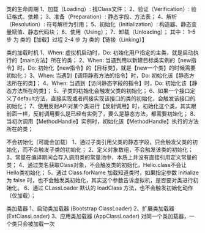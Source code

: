 类的生命周期
1、加载（Loading）: 找Class文件；
2、验证（Verification）: 验证格式、依赖；
3、准备（Preparation）: 静态字段、方法表；
4、解析（Resolution）: 符号解析为引用；
5、初始化（Initialization）: 构造器、静态变量赋值、静态代码块；
6、使用（Using）；
7、卸载（Unloading）；
其中：
1-5 步 为 类的【加载】过程
2-4 步 为 类的【链接（Linking）】

类的加载时机
1、When: 虚拟机启动时，Do: 初始化用户指定的主类，就是启动执行的【main方法】所在的类；
2、When: 当遇到用以新建目标类实例的【new指令】时，Do: 初始化【new指令】的【目标类】，就是【new一个类】的时候需要初始化；
3、When: 当遇到【调用静态方法的指令】时，Do: 初始化该【静态方法所在的类】；
4、When: 当遇到【访问静态字段的指令】时，Do: 初始化该【静态方法所在的类】；
5、子类的初始化会触发父类的初始化；
6、如果一个接口定义了default方法，直接实现或者间接实现该接口的类的初始化，会触发该接口的初始化；
7、使用反射API对某个类进行【反射调用】时，初始化这个类，其实跟前面一样，反射调用要么是已经有实例了，要么是静态方法，都需要初始化；
8、当初次调用【MethodHandle】实例时，初始化该【MethodHandle】执行的方法所在的类；

不会初始化（可能会加载）
1、通过子类引用父类的静态字段，只会触发父类的初始化，而不会触发子类的初始化；
2、定义对象数组，不会触发该类的初始化；
3、常量在编译期间会存入调用类的常量池中，本质上并没有直接引用定义常量的类；
4、通过类名获取Class对象，不会触发类的初始化，Hello.class不会让Hello类初始化；
5、通过 Class.forName 加载知道类时，如果指定参数 initialize为 false 时，也不会触发类初始化，其实这个参数告诉虚拟机，是否要对类进行初始化。
6、通过 CLassLoader 默认的 loadClass 方法，也不会触发初始化动作（仅加载）；

类加载器
1、启动类加载器 (Bootstrap ClassLoader)
2、扩展类加载器 (ExtClassLoader)
3、应用类加载器 (AppClassLoader)
对同一个类加载器，一个类只会被加载一次